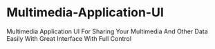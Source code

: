 # Multimedia-Application-UI
Multimedia Application UI For Sharing Your Multimedia And Other Data Easily With Great Interface With Full Control
